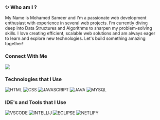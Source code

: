 ### ✨ Who am I ?
<p>My Name is Mohamed Sameer and I'm a passionate web development enthusiast with experience in several web projects. I'm currently diving deep into Data Structures and Algorithms to sharpen my problem-solving skills. I love creating efficient, scalable web solutions and am always eager to learn and explore new technologies. Let's build something amazing together!</p>

### Connect With Me
[<img src="https://img.shields.io/badge/LinkedIn-0077B5?style=for-the-badge&logo=linkedin&logoColor=white" />](https://www.linkedin.com/in/mohamedsameers/)

### Technologies that I Use
![HTML](https://img.icons8.com/color/48/html-5--v1.png) ![CSS](https://img.icons8.com/color/48/css3.png) ![JAVASCRIPT](https://img.icons8.com/fluency/48/javascript.png) ![JAVA]([https://img.icons8.com/color/48/java-coffee-cup-logo--v1.png)
![MYSQL](https://img.icons8.com/fluency/48/mysql-logo.png](https://img.shields.io/badge/Java-ED8B00?style=for-the-badge&logo=openjdk&logoColor=white))

### IDE's and Tools that I Use
![VSCODE](https://img.icons8.com/color/48/visual-studio-code-2019.png) ![INTELLIJ](https://img.icons8.com/color/48/intellij-idea.png)
![ECLIPSE](https://img.icons8.com/officel/40/000000/java-eclipse.png) ![NETLIFY]([https://img.shields.io/badge/Netlify-00C7B7?style=for-the-badge&logo=netlify&logoColor=white](https://img.icons8.com/external-tal-revivo-color-tal-revivo/48/external-netlify-a-cloud-computing-company-that-offers-hosting-and-serverless-backend-services-for-static-websites-logo-color-tal-revivo.png))

